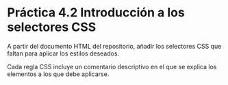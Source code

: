# Práctica 4.2 Introducción a los selectores CSS

A partir del documento HTML del repositorio, añadir los selectores CSS que faltan para aplicar los estilos deseados. 

Cada regla CSS incluye un comentario descriptivo en el que se explica los elementos a los que debe aplicarse.